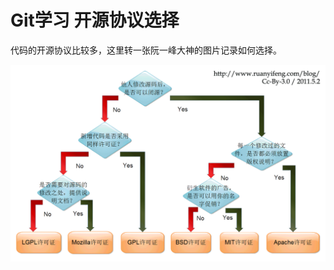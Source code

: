 # Git学习 开源协议选择


代码的开源协议比较多，这里转一张阮一峰大神的图片记录如何选择。

![](/images/git学习-开源协议/free_software_licenses.png)
